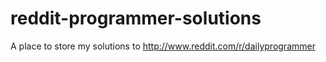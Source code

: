 reddit-programmer-solutions
===========================

A place to store my solutions to http://www.reddit.com/r/dailyprogrammer